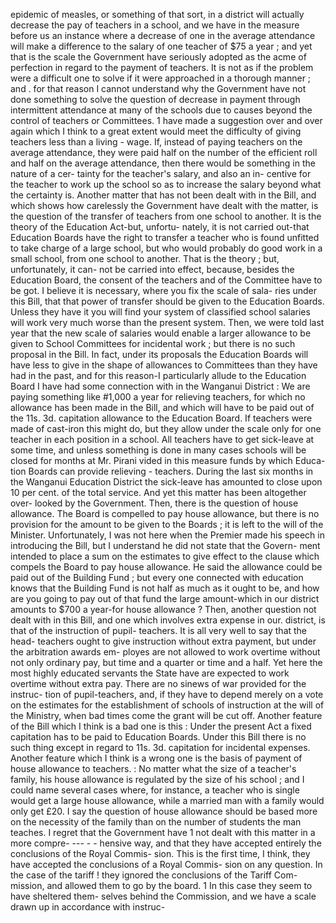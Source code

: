epidemic of measles, or something of that sort, in a district will actually decrease the pay of teachers in a school, and we have in the measure before us an instance where a decrease of one in the average attendance will make a difference to the salary of one teacher of $75 a year ; and yet that is the scale the Government have seriously adopted as the acme of perfection in regard to the payment of teachers. It is not as if the problem were a difficult one to solve if it were approached in a thorough manner ; and . for that reason I cannot understand why the Government have not done something to solve the question of decrease in payment through intermittent attendance at many of the schools due to causes beyond the control of teachers or Committees. 1 have made a suggestion over and over again which I think to a great extent would meet the difficulty of giving teachers less than a living - wage. If, instead of paying teachers on the average attendance, they were paid half on the number of the efficient roll and half on the average attendance, then there would be something in the nature of a cer- tainty for the teacher's salary, and also an in- centive for the teacher to work up the school so as to increase the salary beyond what the certainty is. Another matter that has not been dealt with in the Bill, and which shows how carelessly the Government have dealt with the matter, is the question of the transfer of teachers from one school to another. It is the theory of the Education Act-but, unfortu- nately, it is not carried out-that Education Boards have the right to transfer a teacher who is found unfitted to take charge of a large school, but who would probably do good work in a small school, from one school to another. That is the theory ; but, unfortunately, it can- not be carried into effect, because, besides the Education Board, the consent of the teachers and of the Committee have to be got. I believe it is necessary, where you fix the scale of sala- ries under this Bill, that that power of transfer should be given to the Education Boards. Unless they have it you will find your system of classified school salaries will work very much worse than the present system. Then, we were told last year that the new scale of salaries would enable a larger allowance to be given to School Committees for incidental work ; but there is no such proposal in the Bill. In fact, under its proposals the Education Boards will have less to give in the shape of allowances to Committees than they have had in the past, and for this reason-I particularly allude to the Education Board I have had some connection with in the Wanganui District : We are paying something like #1,000 a year for relieving teachers, for which no allowance has been made in the Bill, and which will have to be paid out of the 11s. 3d. capitation allowance to the Education Board. If teachers were made of cast-iron this might do, but they allow under the scale only for one teacher in each position in a school. All teachers have to get sick-leave at some time, and unless something is done in many cases schools will be closed for months at Mr. Pirani vided in this measure funds by which Educa- tion Boards can provide relieving - teachers. During the last six months in the Wanganui Education District the sick-leave has amounted to close upon 10 per cent. of the total service. And yet this matter has been altogether over- looked by the Government. Then, there is the question of house allowance. The Board is compelled to pay house allowance, but there is no provision for the amount to be given to the Boards ; it is left to the will of the Minister. Unfortunately, I was not here when the Premier made his speech in introducing the Bill, but I understand he did not state that the Govern- ment intended to place a sum on the estimates to give effect to the clause which compels the Board to pay house allowance. He said the allowance could be paid out of the Building Fund ; but every one connected with education knows that the Building Fund is not half as much as it ought to be, and how are you going to pay out of that fund the large amount-which in our district amounts to $700 a year-for house allowance ? Then, another question not dealt with in this Bill, and one which involves extra expense in our. district, is that of the instruction of pupil- teachers. It is all very well to say that the head- teachers ought to give instruction without extra payment, but under the arbitration awards em- ployes are not allowed to work overtime without not only ordinary pay, but time and a quarter or time and a half. Yet here the most highly educated servants the State have are expected to work overtime without extra pay. There are no sinews of war provided for the instruc- tion of pupil-teachers, and, if they have to depend merely on a vote on the estimates for the establishment of schools of instruction at the will of the Ministry, when bad times come the grant will be cut off. Another feature of the Bill which I think is a bad one is this : Under the present Act a fixed capitation has to be paid to Education Boards. Under this Bill there is no such thing except in regard to 11s. 3d. capitation for incidental expenses. Another feature which I think is a wrong one is the basis of payment of house allowance to teachers. : No matter what the size of a teacher's family, his house allowance is regulated by the size of his school ; and I could name several cases where, for instance, a teacher who is single would get a large house allowance, while a married man with a family would only get £20. I say the question of house allowance should be based more on the necessity of the family than on the number of students the man teaches. I regret that the Government have 1 not dealt with this matter in a more compre- \--- - - hensive way, and that they have accepted entirely the conclusions of the Royal Commis- sion. This is the first time, I think, they have accepted the conclusions of a Royal Commis- sion on any question. In the case of the tariff ! they ignored the conclusions of the Tariff Com- mission, and allowed them to go by the board. 1 In this case they seem to have sheltered them- selves behind the Commission, and we have a scale drawn up in accordance with instruc- 